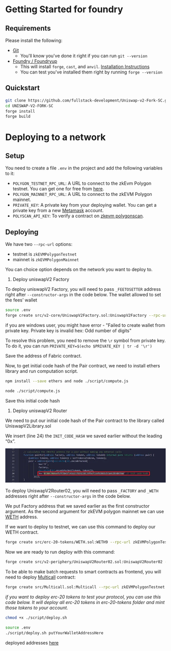 # Getting Started for foundry

## Requirements

Please install the following:

- [Git](https://git-scm.com/book/en/v2/Getting-Started-Installing-Git)
  - You'll know you've done it right if you can run `git --version`
- [Foundry / Foundryup](https://github.com/gakonst/foundry)
  - This will install `forge`, `cast`, and `anvil`. [Installation Instructions](https://book.getfoundry.sh/getting-started/installation)
  - You can test you've installed them right by running `forge --version`

## Quickstart

```sh
git clone https://github.com/fullstack-development/Uniswap-v2-Fork-SC.git
cd UNISWAP-V2-FORK-SC
forge install
forge build
```
# Deploying to a network

## Setup

You need to create a file `.env` in the project and add the following variables to it:

- `POLYGON_TESTNET_RPC_URL`: A URL to connect to the zkEvm Polygon testnet. You can get one for free from [here](https://www.alchemy.com/chain-connect/chain/polygon-zkevm).
- `POLYGON_MAINNET_RPC_URL`: A URL to connect to the zkEVM Polygon mainnet.
- `PRIVATE_KEY`: A private key from your deploying wallet. You can get a private key from a new [Metamask](https://metamask.io/) account.
- `POLYSCAN_API_KEY`: To verify a contract on [zkevm polygonscan](https://zkevm.polygonscan.com/).

## Deploying

We have two ```--rpc-url``` options:

- testnet is ```zkEVMPolygonTestnet```
- mainnet is ```zkEVMPolygonMainnet```

You can choice option depends on the network you want to deploy to.

1) Deploy uniswapV2 Factory

To deploy uniswapV2 Factory, you will need to pass ```_FEETOSETTER``` address right after ```--constructor-args``` in the code below. The wallet allowed to set the fees’ wallet

```bash
source .env
forge create src/v2-core/UniswapV2Factory.sol:UniswapV2Factory --rpc-url zkEVMPolygonTestnet --private-key ${PRIVATE_KEY} --constructor-args "putFeeToSetterAddressHere" --legacy
```
if you are windows user, you might have error - "Failed to create wallet from private key. Private key is invalid hex: Odd number of digits"

To resolve this problem, you need to remove the ```\r``` symbol from private key. To do it, you can run ```PRIVATE_KEY=$(echo $PRIVATE_KEY | tr -d '\r')```

Save the address of Fabric contract.

Now, to get initial code hash of the Pair contract, we need to install ethers library and run computation script.

```bash
npm install --save ethers and node ./script/compute.js
```

```bash
node ./script/compute.js
```
Save this initial code hash 

1) Deploy uniswapV2 Router

We need to put our initial code hash of the Pair contract to the library called UniswapV2Library.sol

We insert (line 24) the ```INIT_CODE_HASH``` we saved earlier without the leading “0x”.

![Alt text](initial-code.png)

To deploy UniswapV2Router02, you will need to pass ```_FACTORY```  and ```_WETH``` addresses right after ```--constructor-args``` in the code below.

We put Factory address that we saved earlier as the first constructor argument.
As the second argument for zkEVM polygon mainnet we can use [WETH](https://zkevm.polygonscan.com/token/0x4f9a0e7fd2bf6067db6994cf12e4495df938e6e9) address.

If we want to deploy to testnet, we can use this command to deploy our WETH contract.

```bash
forge create src/erc-20-tokens/WETH.sol:WETH9 --rpc-url zkEVMPolygonTestnet --private-key 'privateKey' --legacy
```

Now we are ready to run deploy with this command:

```bash
forge create src/v2-periphery/UniswapV2Router02.sol:UniswapV2Router02 --rpc-url zkEVMPolygonTestnet --private-key ${PRIVATE_KEY} --constructor-args "factoryAddressPutHere" "WETHAddressPutHere" --legacy
```
To be able to make batch requests to smart contracts as frontend, you will need to deploy [Multicall](src\Multicall.sol) contract:

```bash
forge create src/Multicall.sol:Multicall --rpc-url zkEVMPolygonTestnet --private-key ${PRIVATE_KEY} --legacy
```
_if you want to deploy erc-20 tokens to test your protocol, you can use this code below. It will deploy all erc-20 tokens in erc-20-tokens folder and mint those tokens to your account._

```bash
chmod +x ./script/deploy.sh
```

```bash
source .env
./script/deploy.sh putYourWalletAddressHere
```

deployed addresses [here](./DeployAddresses.txt)